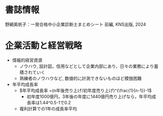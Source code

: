 # 書誌情報
野網美帆子：一発合格中小企業診断士まとめシート 前編, KNS出版, 2024

# 企業活動と経営戦略
- 情報的経営資源
  - ノウハウ, 設計図，信用などとして企業内部にあり，日々の業務により蓄積されていく
  - 熟練者のノウハウなど, 数値的に計測できないものほど模倣困難
- 年平均成長率
  - $年平均成長率 =(n年後売り上げ/初年度売り上げ)^{\frac{1}{n-1}}-1$
    - 初年度1000億円，3年後の年度に1440億円売り上げなら，年平均成長率は1.44^0.5-1で0.2
  - 複利計算での1年の成長率平均

